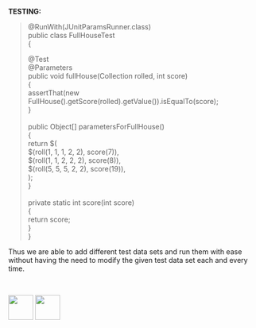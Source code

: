 
<b>TESTING:</b>

>@RunWith(JUnitParamsRunner.class)<br>
>public class FullHouseTest <br>
>{<br>
>
>@Test<br>
>@Parameters<br>
>public void fullHouse(Collection rolled, int score)<br> 
>{<br>
>assertThat(new FullHouse().getScore(rolled).getValue()).isEqualTo(score);<br>
>}<br>
><br>
>public Object[] parametersForFullHouse()<br> 
>{<br>
>return $(<br>
>$(roll(1, 1, 1, 2, 2), score(7)),<br>
>$(roll(1, 1, 2, 2, 2), score(8)),<br>
>$(roll(5, 5, 5, 2, 2), score(19)),<br>
>);<br>
>}<br>
><br>
>private static int score(int score) <br>
>{<br>
>return score;<br>
>}<br>
>}<br>


Thus we are able to add different test data sets and run them with ease without having the need to modify the given test data set each and every time.

<br>

[<img src="https://cloud.githubusercontent.com/assets/14101008/10718970/e8253ecc-7b43-11e5-8fcb-af3acab64686.png" width="50" height="50"></img>](https://github.com/hariniiyer/CSCI-5828_Presentation2_Testing-Frameworks/blob/master/data1.md)
[<img src="https://cloud.githubusercontent.com/assets/14101008/10718969/e5b6db32-7b43-11e5-886a-b848ca79f105.png" width="50" height="50"></img>](https://github.com/hariniiyer/CSCI-5828_Presentation2_Testing-Frameworks/blob/master/data3.md)

